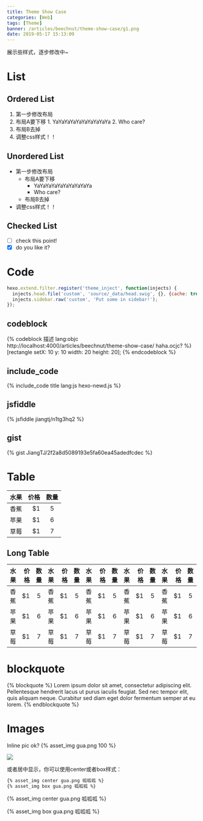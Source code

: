 ```yaml
---
title: Theme Show Case
categories: [Web]
tags: [Theme]
banner: /articles/beechnut/theme-show-case/g1.png
date: 2019-05-17 15:13:09
---
```


展示些样式，逐步修改中~

<!-- more -->

# List

## Ordered List
1. 第一步修改布局
  1. 布局A要下移
    1. YaYaYaYaYaYaYaYaYaYa
    2. Who care?
  2. 布局B去掉
2. 调整css样式！！

## Unordered List
- 第一步修改布局
  - 布局A要下移
    - YaYaYaYaYaYaYaYaYaYa
    - Who care?
  - 布局B去掉
- 调整css样式！！

## Checked List
- [ ] check this point!
- [x] do you like it?

# Code

```js
hexo.extend.filter.register('theme_inject', function(injects) {
  injects.head.file('custom', 'source/_data/head.swig', {}, {cache: true});
  injects.sidebar.raw('custom', 'Put some in sidebar!');
});
```

## codeblock
{% codeblock 描述 lang:objc http://localhost:4000/articles/beechnut/theme-show-case/ haha.ocjc? %}
[rectangle setX: 10 y: 10 width: 20 height: 20];
{% endcodeblock %}

## include_code
{% include_code title lang:js hexo-newd.js %}

## jsfiddle
{% jsfiddle jiangtj/n1tg3hq2 %}

## gist
{% gist JiangTJ/2f2a8d5089193e5fa60ea45adedfcdec %}


# Table

| 水果        | 价格    |  数量  |
| --------   | -----:  | :----: |
| 香蕉        | $1      |   5    |
| 苹果        | $1      |   6    |
| 草莓        | $1      |   7    |

## Long Table

|水果|价格|数量|水果|价格|数量|水果|价格|数量|水果|价格|数量|水果|价格|数量|水果|价格|数量|
|---|---:|:--:|---|---:|:--:|---|---:|:--:|---|---:|:--:|---|---:|:--:|---|---:|:--:|
|香蕉|$1|5    |香蕉|$1|5    |香蕉|$1|5    |香蕉|$1|5    |香蕉|$1|5    |香蕉|$1|5    |
|苹果|$1|6    |苹果|$1|6    |苹果|$1|6    |苹果|$1|6    |苹果|$1|6    |苹果|$1|6    |
|草莓|$1|7    |草莓|$1|7    |草莓|$1|7    |草莓|$1|7    |草莓|$1|7    |草莓|$1|7    |

# blockquote 
{% blockquote %}
Lorem ipsum dolor sit amet, consectetur adipiscing elit. Pellentesque hendrerit lacus ut purus iaculis feugiat. Sed nec tempor elit, quis aliquam neque. Curabitur sed diam eget dolor fermentum semper at eu lorem.
{% endblockquote %}

# Images
Inline pic ok? {% asset_img gua.png 100 %}

![](/articles/beechnut/theme-show-case/gua.png)

或者居中显示，你可以使用center或者box样式：
```md
{% asset_img center gua.png 呱呱呱 %}
{% asset_img box gua.png 呱呱呱 %}
```

{% asset_img center gua.png 呱呱呱 %}

{% asset_img box gua.png 呱呱呱 %}
